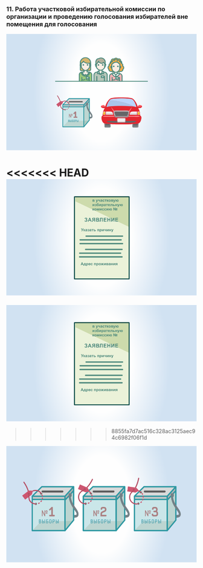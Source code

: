 ### 11. Работа участковой избирательной комиссии по организации и проведению голосования избирателей вне помещения для голосования

![ [Урок 11.1 - Категории граждан, имеющих право голосовать вне помещения для голосования ](#lesson-4.11.1) ](./4.11.1.svg)

<<<<<<< HEAD
![ [Урок 11.2 - Подача заявлений (устных обращений) для предоставления возможности избирателям проголосовать вне помещения для голосования ](#lesson-11.2) ](./4.11.2.svg)
=======
![ [Урок 11.2 - Категории граждан, имеющих право голосовать вне помещения для голосования ](#lesson-4.11.2) ](./4.11.2.svg)
>>>>>>> 8855fa7d7ac516c328ac3125aec94c6982f06f1d

![ [Урок 11.3 - Порядок организации голосования избирателей вне помещения для голосования ](#lesson-4.11.3) ](./4.11.3.svg)
